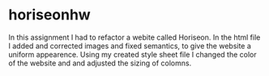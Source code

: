 # horiseonhw
In this assignment I had to refactor a webite called Horiseon. In the html file I added and corrected images and fixed semantics, to give the website a uniform appearence. Using my created style sheet file I changed the color of the website and and adjusted the sizing of  colomns.
